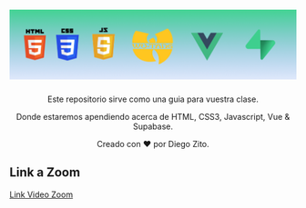 <h1 align="center">
  <a href="https://github.com/dzc1/amazon-class01-apr23">
    <img src="./assets/imgs/banner.png" alt="Amazon Hybrid Class">
  </a>
</h1>
<p align="center">Este repositorio sirve como una guia para vuestra clase.</p>
<p align="center">Donde estaremos apendiendo acerca de HTML, CSS3, Javascript, Vue & Supabase.</p>
<p align="center" style="font: 16px">Creado con ❤️ por Diego Zito.</p>

## Link a Zoom

[Link Video Zoom](https://ironhack.zoom.us/j/98932082308)
